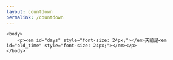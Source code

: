 ```yaml
---
layout: countdown
permalink: /countdown
---
```


<html>
	<head>
		<meta charset="utf-8"> 
		<title>倒计时</title>
	  <link rel="stylesheet" href="https://cdn.staticfile.org/twitter-bootstrap/3.3.7/css/bootstrap.min.css">  
	  <script src="https://cdn.staticfile.org/jquery/2.1.1/jquery.min.js"></script>
	  <script src="https://cdn.staticfile.org/twitter-bootstrap/3.3.7/js/bootstrap.min.js"></script>
	  <script src="{{ base.url | prepend: site.url }}/assets/js/countdown.js"></script>
	  <script src="{{ base.url | prepend: site.url }}/assets/js/jquery-dateformat.min.js"></script>
	</head>

	<body>
		<p><em id="days" style="font-size: 24px;"></em>天前是<em id="old_time" style="font-size: 24px;"></em></p>
	</body>
</html>
